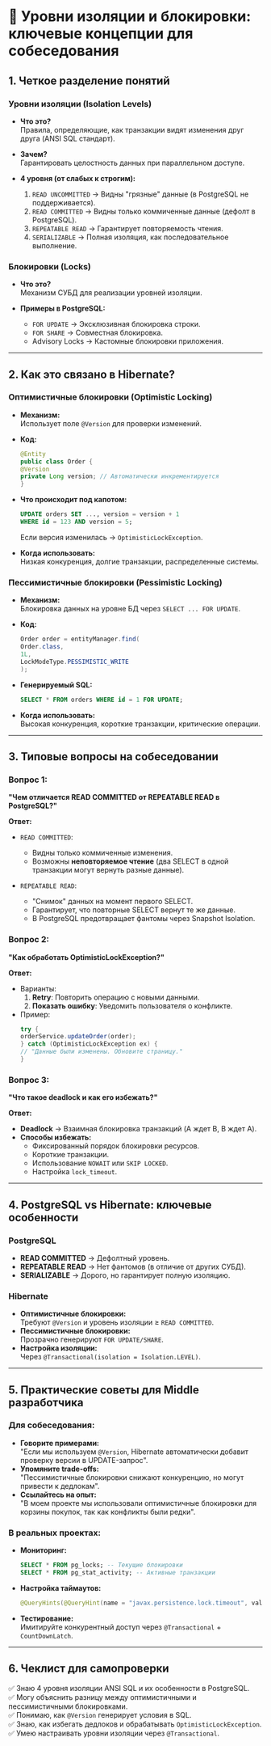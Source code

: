 # 📌 Уровни изоляции и блокировки: ключевые концепции для собеседования

## 1. Четкое разделение понятий

### Уровни изоляции (Isolation Levels)
- **Что это?**  
  Правила, определяющие, как транзакции видят изменения друг друга (ANSI SQL стандарт).

- **Зачем?**  
  Гарантировать целостность данных при параллельном доступе.

- **4 уровня (от слабых к строгим):**
    1. `READ UNCOMMITTED` → Видны "грязные" данные (в PostgreSQL не поддерживается).
    2. `READ COMMITTED` → Видны только коммиченные данные (дефолт в PostgreSQL).
    3. `REPEATABLE READ` → Гарантирует повторяемость чтения.
    4. `SERIALIZABLE` → Полная изоляция, как последовательное выполнение.

### Блокировки (Locks)
- **Что это?**  
  Механизм СУБД для реализации уровней изоляции.

- **Примеры в PostgreSQL:**
    - `FOR UPDATE` → Эксклюзивная блокировка строки.
    - `FOR SHARE` → Совместная блокировка.
    - Advisory Locks → Кастомные блокировки приложения.

---

## 2. Как это связано в Hibernate?

### Оптимистичные блокировки (Optimistic Locking)
- **Механизм:**  
  Использует поле `@Version` для проверки изменений.

- **Код:**
  ```java
  @Entity
  public class Order {
  @Version
  private Long version; // Автоматически инкрементируется
  }
  ```

- **Что происходит под капотом:**
  ```sql
  UPDATE orders SET ..., version = version + 1
  WHERE id = 123 AND version = 5;
  ```
  Если версия изменилась → `OptimisticLockException`.

- **Когда использовать:**  
  Низкая конкуренция, долгие транзакции, распределенные системы.

### Пессимистичные блокировки (Pessimistic Locking)
- **Механизм:**  
  Блокировка данных на уровне БД через `SELECT ... FOR UPDATE`.

- **Код:**
  ```java
  Order order = entityManager.find(
  Order.class,
  1L,
  LockModeType.PESSIMISTIC_WRITE
  );
  ```

- **Генерируемый SQL:**
  ```sql
  SELECT * FROM orders WHERE id = 1 FOR UPDATE;
  ```

- **Когда использовать:**  
  Высокая конкуренция, короткие транзакции, критические операции.

---

## 3. Типовые вопросы на собеседовании

### Вопрос 1:
**"Чем отличается READ COMMITTED от REPEATABLE READ в PostgreSQL?"**

**Ответ:**
- `READ COMMITTED`:
    - Видны только коммиченные изменения.
    - Возможны **неповторяемое чтение** (два SELECT в одной транзакции могут вернуть разные данные).

- `REPEATABLE READ`:
    - "Снимок" данных на момент первого SELECT.
    - Гарантирует, что повторные SELECT вернут те же данные.
    - В PostgreSQL предотвращает фантомы через Snapshot Isolation.

### Вопрос 2:
**"Как обработать OptimisticLockException?"**

**Ответ:**
- Варианты:
    1. **Retry**: Повторить операцию с новыми данными.
    2. **Показать ошибку**: Уведомить пользователя о конфликте.
- Пример:
  ```java
  try {
  orderService.updateOrder(order);
  } catch (OptimisticLockException ex) {
  // "Данные были изменены. Обновите страницу."
  }
  ```

### Вопрос 3:
**"Что такое deadlock и как его избежать?"**

**Ответ:**
- **Deadlock** → Взаимная блокировка транзакций (A ждет B, B ждет A).
- **Способы избежать:**
    - Фиксированный порядок блокировки ресурсов.
    - Короткие транзакции.
    - Использование `NOWAIT` или `SKIP LOCKED`.
    - Настройка `lock_timeout`.

---

## 4. PostgreSQL vs Hibernate: ключевые особенности

### PostgreSQL
- **READ COMMITTED** → Дефолтный уровень.
- **REPEATABLE READ** → Нет фантомов (в отличие от других СУБД).
- **SERIALIZABLE** → Дорого, но гарантирует полную изоляцию.

### Hibernate
- **Оптимистичные блокировки:**  
  Требуют `@Version` и уровень изоляции ≥ `READ COMMITTED`.
- **Пессимистичные блокировки:**  
  Прозрачно генерируют `FOR UPDATE/SHARE`.
- **Настройка изоляции:**  
  Через `@Transactional(isolation = Isolation.LEVEL)`.

---

## 5. Практические советы для Middle разработчика

### Для собеседования:
- **Говорите примерами:**  
  "Если мы используем `@Version`, Hibernate автоматически добавит проверку версии в UPDATE-запрос".
- **Упомяните trade-offs:**  
  "Пессимистичные блокировки снижают конкуренцию, но могут привести к дедлокам".
- **Ссылайтесь на опыт:**  
  "В моем проекте мы использовали оптимистичные блокировки для корзины покупок, так как конфликты были редки".

### В реальных проектах:
- **Мониторинг:**  
  ```sql
  SELECT * FROM pg_locks; -- Текущие блокировки
  SELECT * FROM pg_stat_activity; -- Активные транзакции
  ```
- **Настройка таймаутов:**  
  ```java
  @QueryHints(@QueryHint(name = "javax.persistence.lock.timeout", value = "3000"))
  ```
- **Тестирование:**  
  Имитируйте конкурентный доступ через `@Transactional` + `CountDownLatch`.

---

## 6. Чеклист для самопроверки

✅ Знаю 4 уровня изоляции ANSI SQL и их особенности в PostgreSQL.  
✅ Могу объяснить разницу между оптимистичными и пессимистичными блокировками.  
✅ Понимаю, как `@Version` генерирует условия в SQL.  
✅ Знаю, как избегать дедлоков и обрабатывать `OptimisticLockException`.  
✅ Умею настраивать уровни изоляции через `@Transactional`.